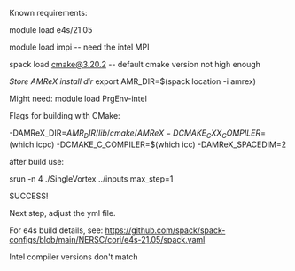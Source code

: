 


Known requirements:

module load e4s/21.05

module load impi  -- need the intel MPI 

spack load cmake@3.20.2  -- default cmake version not high enough

*Store AMReX install dir*
export AMR_DIR=$(spack location -i amrex)

Might need:
module load PrgEnv-intel


Flags for building with CMake:

-DAMReX_DIR=${AMR_DIR}/lib/cmake/AMReX
-DCMAKE_CXX_COMPILER=$(which icpc)
-DCMAKE_C_COMPILER=$(which icc)
-DAMReX_SPACEDIM=2


after build use:

srun -n 4 ./SingleVortex ../inputs max_step=1
 
SUCCESS!

Next step, adjust the yml file.


For e4s build details, see: https://github.com/spack/spack-configs/blob/main/NERSC/cori/e4s-21.05/spack.yaml 



Intel compiler versions don't match

